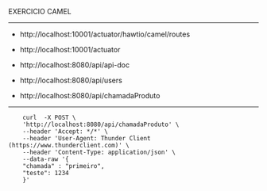 EXERCICIO CAMEL

*** 


* http://localhost:10001/actuator/hawtio/camel/routes

* http://localhost:10001/actuator

* http://localhost:8080/api/api-doc

* http://localhost:8080/api/users

* http://localhost:8080/api/chamadaProduto

***

        curl  -X POST \
        'http://localhost:8080/api/chamadaProduto' \
        --header 'Accept: */*' \
        --header 'User-Agent: Thunder Client (https://www.thunderclient.com)' \
        --header 'Content-Type: application/json' \
        --data-raw '{
        "chamada" : "primeiro",
        "teste": 1234
        }'